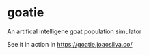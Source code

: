 # goatie
An artifical intelligene goat population simulator

See it in action in https://goatie.joaosilva.co/
